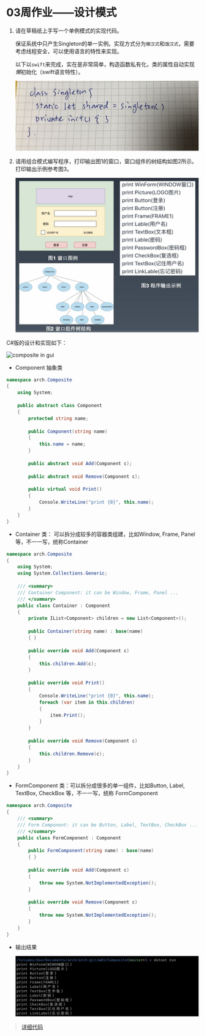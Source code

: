 # 03周作业——设计模式

1. 请在草稿纸上手写一个单例模式的实现代码。

   保证系统中只产生Singleton的单一实例。实现方式分为`懒汉式`和`饿汉式`，需要考虑线程安全，可以使用语言的特性来实现。

   以下以`swift`来完成，实在是非常简单，构造函数私有化，类的属性自动实现*懒*初始化（swift语言特性）。

   <img src="./res/singleton.jpg" alt="singleton" style="zoom:80%;" />

2. 请用组合模式编写程序，打印输出图1的窗口，窗口组件的树结构如图2所示。打印输出示例参考图3。

   <img src="./res/w03-1.jpg" alt="figure" style="zoom:50%;" />

C#版的设计和实现如下：

![composite in gui](http://www.plantuml.com/plantuml/png/NOxHIiDW38NlynHvWUu1H6HkeWY2NYXUfslMXlr9ofyKDzZ3MnZEqRl3TpXyPnr9DISja9A5SUiwUaWoYk7Brol081qZwvWdLDQMQq0Sn4Qgf1W3TVuZrkEUIZ30hb04RWVU7JP-1FDaR3tJzGwVlUf5O6mP0DUCz-UccIjB4kDwKwnMViElwJBu5fljI_f1nWK--PZp0soQyyE_5DwevRA4VtUNV3DbkYqfG9L-IDoxv-piUJPJSeVj2PyUts7DrarQVW40)

- Component 抽象类

```c#
namespace arch.Composite
{
    using System;

    public abstract class Component
    {
        protected string name;

        public Component(string name)
        {
            this.name = name;
        }

        public abstract void Add(Component c);

        public abstract void Remove(Component c);

        public virtual void Print()
        {
            Console.WriteLine("print {0}", this.name);
        }
    }
}
```

- Container 类： 可以拆分成较多的容器类组建，比如Window, Frame, Panel 等，不一一写，统称Container

```c#
namespace arch.Composite
{
    using System;
    using System.Collections.Generic;

    /// <summary>
    /// Container Component: it can be Window, Frame, Panel ...
    /// </summary>
    public class Container : Component
    {
        private IList<Component> children = new List<Component>();

        public Container(string name) : base(name)
        { }

        public override void Add(Component c)
        {
            this.children.Add(c);
        }

        public override void Print()
        {
            Console.WriteLine("print {0}", this.name);
            foreach (var item in this.children)
            {
                item.Print();
            }
        }

        public override void Remove(Component c)
        {
            this.children.Remove(c);
        }
    }
}
```

- FormComponent 类：可以拆分成很多的单一组件，比如Button, Label, TextBox, CheckBox 等，不一一写，统称 FormComponent

```c#
namespace arch.Composite
{
    /// <summary>
    /// Form Component: it can be Button, Label, TextBox, CheckBox ...
    /// </summary>
    public class FormComponent : Component
    {
        public FormComponent(string name) : base(name)
        { }

        public override void Add(Component c)
        {
            throw new System.NotImplementedException();
        }

        public override void Remove(Component c)
        {
            throw new System.NotImplementedException();
        }
    }
}
```

- 输出结果

  <img src="./res/output.jpg" alt="output" style="zoom:50%;" />

> [详细代码](https://github.com/hdouhua/arch/w03/Composite/)

